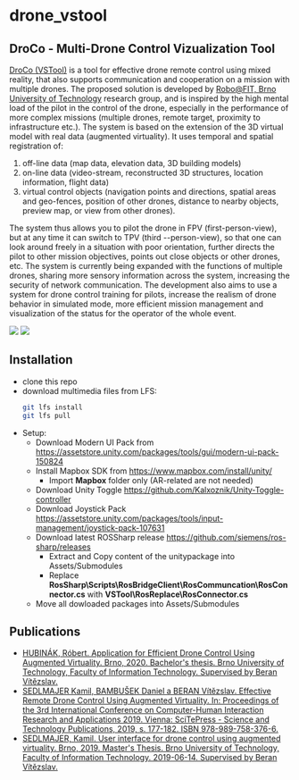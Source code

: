 # drone_vstool

## DroCo - Multi-Drone Control Vizualization Tool
[DroCo (VSTool)](https://www.fit.vut.cz/research/product/647/.en) is a tool for effective drone remote control using mixed reality, that also supports communication and cooperation on a mission with multiple drones. The proposed solution is developed by [Robo@FIT, Brno University of Technology](https://www.fit.vut.cz/research/group/robo/.en) research group, and is inspired by the high mental load of the pilot in the control of the drone, especially in the performance of more complex missions (multiple drones, remote target, proximity to infrastructure etc.). The system is based on the extension of the 3D virtual model with real data (augmented virtuality). It uses temporal and spatial registration of:
 1) off-line data (map data, elevation data, 3D building models)
 2) on-line data (video-stream, reconstructed 3D structures, location information, flight data)
 3) virtual control objects (navigation points and directions, spatial areas and geo-fences, position of other drones, distance to nearby objects, preview map, or view from other drones). 
 
The system thus allows you to pilot the drone in FPV (first-person-view), but at any time it can switch to TPV (third --person-view), so that one can look around freely in a situation with poor orientation, further directs the pilot to other mission objectives, points out close objects or other drones, etc. The system is currently being expanded with the functions of multiple drones, sharing more sensory information across the system, increasing the security of network communication. The development also aims to use a system for drone control training for pilots, increase the realism of drone behavior in simulated mode, more efficient mission management and visualization of the status for the operator of the whole event.

<img src=DroCo_TestFlight.png />
<img src=vstool_ui.png />

## Installation
 - clone this repo
 - download multimedia files from LFS:
   ```bash
   git lfs install
   git lfs pull
   ```
 - Setup:
   - Download Modern UI Pack from https://assetstore.unity.com/packages/tools/gui/modern-ui-pack-150824
   - Install Mapbox SDK from https://www.mapbox.com/install/unity/
     - Import **Mapbox** folder only (AR-related are not needed)
   - Download Unity Toggle https://github.com/Kalxoznik/Unity-Toggle-controller
   - Download Joystick Pack https://assetstore.unity.com/packages/tools/input-management/joystick-pack-107631
   - Download latest ROSSharp release https://github.com/siemens/ros-sharp/releases
     - Extract and Copy content of the unitypackage into Assets/Submodules
     - Replace **RosSharp\Scripts\RosBridgeClient\RosCommuncation\RosConnector.cs** with **VSTool\RosReplace\RosConnector.cs**
   - Move all dowloaded packages into Assets/Submodules

## Publications
 - [HUBINÁK, Róbert. Application for Efficient Drone Control Using Augmented Virtuality. Brno, 2020. Bachelor's thesis. Brno University of Technology, Faculty of Information Technology. Supervised by Beran Vítězslav.](https://www.fit.vut.cz/study/thesis-file/22839/22839.pdf)
 - [SEDLMAJER Kamil, BAMBUŠEK Daniel a BERAN Vítězslav. Effective Remote Drone Control Using Augmented Virtuality. In: Proceedings of the 3rd International Conference on Computer-Human Interaction Research and Applications 2019. Vienna: SciTePress - Science and Technology Publications, 2019, s. 177-182. ISBN 978-989-758-376-6.](https://www.fit.vut.cz/research/publication/12006/.en)
 - [SEDLMAJER, Kamil. User interface for drone control using augmented virtuality. Brno, 2019. Master's Thesis. Brno University of Technology, Faculty of Information Technology. 2019-06-14. Supervised by Beran Vítězslav.](https://www.fit.vut.cz/study/thesis-file/16730/16730.pdf)
